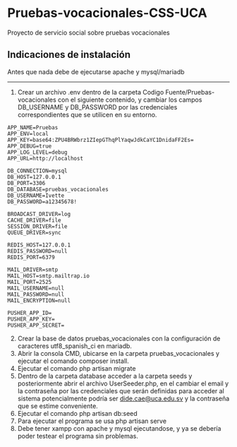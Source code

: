 # Pruebas-vocacionales-CSS-UCA
Proyecto de servicio social sobre pruebas vocacionales

## Indicaciones de instalación
Antes que nada debe de ejecutarse apache y mysql/mariadb 
***
1. Crear un archivo .env dentro de la carpeta Codigo Fuente/Pruebas-vocacionales con el siguiente contenido, y cambiar los campos DB_USERNAME y DB_PASSWORD por las credenciales correspondientes que se utilicen en su entorno.
```
APP_NAME=Pruebas
APP_ENV=local
APP_KEY=base64:ZPU4BRWbrz1ZIepGThqPlYaqwJdkCaYC1DnidaFF2Es=
APP_DEBUG=true
APP_LOG_LEVEL=debug
APP_URL=http://localhost

DB_CONNECTION=mysql
DB_HOST=127.0.0.1
DB_PORT=3306
DB_DATABASE=pruebas_vocacionales
DB_USERNAME=Ivette
DB_PASSWORD=a12345678!

BROADCAST_DRIVER=log
CACHE_DRIVER=file
SESSION_DRIVER=file
QUEUE_DRIVER=sync

REDIS_HOST=127.0.0.1
REDIS_PASSWORD=null
REDIS_PORT=6379

MAIL_DRIVER=smtp
MAIL_HOST=smtp.mailtrap.io
MAIL_PORT=2525
MAIL_USERNAME=null
MAIL_PASSWORD=null
MAIL_ENCRYPTION=null

PUSHER_APP_ID=
PUSHER_APP_KEY=
PUSHER_APP_SECRET=
``` 
2. Crear la base de datos pruebas_vocacionales con la configuración de caracteres utf8_spanish_ci en mariadb.
3. Abrir la consola CMD, ubicarse en la carpeta pruebas_vocacionales y ejecutar el comando composer install.
4. Ejecutar el comando php artisan migrate
5. Dentro de la carpeta database acceder a la carpeta seeds y posteriormente abrir el archivo UserSeeder.php, en el cambiar el email y la contraseña por las credenciales que serán definidas para acceder al sistema potencialmente podría ser dide.cae@uca.edu.sv y la contraseña que se estime conveniente.
6. Ejecutar el comando php artisan db:seed
7. Para ejecutar el programa se usa php artisan serve
8. Debe tener xampp con apache y mysql ejecutandose, y ya se debería poder testear el programa sin problemas.
